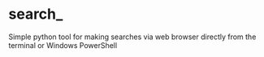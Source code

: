 # search_
Simple python tool for making searches via web browser directly from the terminal or Windows PowerShell
